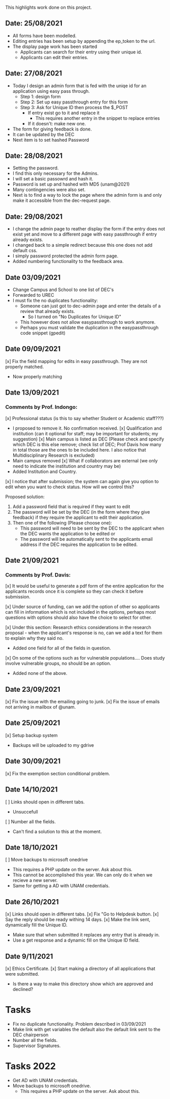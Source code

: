 This highlights work done on this project.

## Date: 25/08/2021

* All forms have been modelled.
* Editing entries has been setup by appending the ep_token to the url.
* The display page work has been started
    - Applicants can search for their entry using their unique id.
    - Applicants can edit their entries.

## Date: 27/08/2021

* Today I design an admin form that is fed with the uniqe id for an application using easy pass through.
    - Step 1: design form
    - Step 2: Set up easy passthrough entry for this form
    - Step 3: Ask for Unique ID then process the $_POST
        * If entry exist go to it and replace it
            - This requires another entry in the snippet to replace entries
        * If it doesn't: make new one.
* The form for giving feedback is done.
* It can be updated by the DEC
* Next item is to set hashed Password

## Date: 28/08/2021

* Setting the password.
* I find this only necessary for the Admins.
* I will set a basic passowrd and hash it.
* Password is set up and hashed with MD5 (unam@2021)
* Many contingencies were also set.
* Next is to find a way to lock the page where the admin form is and only make it accessible from the dec-request page.

## Date: 29/08/2021

* I change the admin page to reather display the form if the entry does not exist yet and move to a different page with easy passthrough if entry already exists.
* I changed back to a simple redirect because this one does not add default css.
* I simply password protected the admin form page.
* Added numbering functionality to the feedback area.

## Date 03/09/2021

* Change Campus and School to one list of DEC's
* Forwarded to UREC
* I must fix the no duplicates functionality:
    - Someone can just got to dec-admin page and enter the details of a review that already exists.
        * So I turned on "No Duplicates for Unique ID"
    - This however does not allow easypassthrough to work anymore.
    - Perhaps you must validate the duplication in the easypassthrough code snippet (gpedit)

## Date 09/09/2021

[x] Fix the field mapping for edits in easy passthrough. They are not properly matched.
* Now properly matching

## Date 13/09/2021

### Comments by Prof. Indongo:

[x] Professional status (is this to say whether Student or Academic staff???)
* I proposed to remove it. No confirmation received.
[x] Qualification and institution (can it optional for staff; may be important for students; my suggestion)
[x] Main campus is listed as DEC (Please check and specify which DEC is this else remove; check list of DEC; Prof Davis how many in total those are the ones to be included here. I also notice that Multidisciplinary Research is excluded)
* Main campus removed
[x] What if collaborators are external (we only need to indicate the institution and country may be)
* Added Institution and Country.

[x] I notice that after submission; the system can again give you option to edit when you want to check status. How will we control this?

Proposed solution:

1.	Add a password field that is required if they want to edit
2.	The password will be set by the DEC (in the form where they give feedback) if they require the applicant to edit their application.
3.	Then one of the following (Please choose one):
    *	This password will need to be sent by the DEC to the applicant when the DEC wants the application to be edited or
    *	The password will be automatically sent to the applicants email address if the DEC requires the application to be edited.

## Date 21/09/2021

### Comments by Prof. Davis:

[x] It would be useful to generate a pdf form of the entire application for the applicants records once it is complete so they can check it before submission.

[x] Under source of funding, can we add the option of other so applicants can fill in information which is not included in the options, perhaps most questions with options should also have the choice to select for other.

[x] Under this section: Research ethics considerations in the research proposal - when the applicant's response is no, can we add a text for them to explain why they said no. 
* Added one field for all of the fields in question.

[x] On some of the options such as for vulnerable populations.... Does study involve vulnerable groups, no should be an option.
* Added none of the above.

## Date 23/09/2021

[x] Fix the issue with the emailing going to junk.
[x] Fix the issue of emails not arriving in mailbox of @unam.

## Date 25/09/2021

[x] Setup backup system
* Backups will be uploaded to my gdrive

## Date 30/09/2021

[x] Fix the exemption section conditional problem.

## Date 14/10/2021

[ ] Links should open in different tabs.
- Unsuccefull

[ ] Number all the fields.
- Can't find a solution to this at the moment.

## Date 18/10/2021
[ ] Move backups to microsoft onedrive
- This requires a PHP update on the server. Ask about this.
- This cannot be accomplished this year. We can only do it when we recieve a new server.
- Same for getting a AD with UNAM credentials.


## Date 26/10/2021
[x] Links should open in different tabs.
[x] Fix "Go to Helpdesk button.
[x] Say the reply should be ready withing 14 days.
[x] Make the link sent, dynamically fill the Unique ID. 
- Make sure that when submitted it replaces any entry that is already in.
- Use a get response and a dynamic fill on the Unique ID field.

## Date 9/11/2021

[x] Ethics Certificate.
[x] Start making a directory of all applications that were submitted.
- Is there a way to make this directory show which are approved and declined?

# Tasks

* Fix no duplicate functionality. Problem described in 03/09/2021
* Make link with get variables the default also the default link sent to the DEC chairperson
* Number all the fields.
* Supervisor Signatures.

# Tasks 2022
* Get AD with UNAM credentials.
* Move backups to microsoft onedrive.
    - This requires a PHP update on the server. Ask about this.
